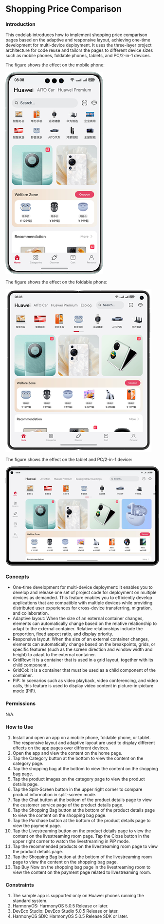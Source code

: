 # Shopping Price Comparison

### Introduction

This codelab introduces how to implement shopping price comparison pages based on the adaptive and responsive layout, achieving one-time development for multi-device deployment. It uses the three-layer project architecture for code reuse and tailors the pages to different device sizes such as mobile phones, foldable phones, tablets, and PC/2-in-1 devices.

The figure shows the effect on the mobile phone:

![](screenshots/device/phone.en.png)

The figure shows the effect on the foldable phone:

![](screenshots/device/foldable.en.png)

The figure shows the effect on the tablet and PC/2-in-1 device:

![](screenshots/device/tablet.en.png)

### Concepts

- One-time development for multi-device deployment: It enables you to develop and release one set of project code for deployment on multiple devices as demanded. This feature enables you to efficiently develop applications that are compatible with multiple devices while providing distributed user experiences for cross-device transferring, migration, and collaboration.
- Adaptive layout: When the size of an external container changes, elements can automatically change based on the relative relationship to adapt to the external container. Relative relationships include the proportion, fixed aspect ratio, and display priority.
- Responsive layout: When the size of an external container changes, elements can automatically change based on the breakpoints, grids, or specific features (such as the screen direction and window width and height) to adapt to the external container.
- GridRow: It is a container that is used in a grid layout, together with its child component **<GridCol>**.
- GridCol: It is a container that must be used as a child component of the **<GridRow>** container.
- PiP: In scenarios such as video playback, video conferencing, and video calls, this feature is used to display video content in picture-in-picture mode (PiP).

### Permissions

N/A.

### How to Use

1. Install and open an app on a mobile phone, foldable phone, or tablet. The responsive layout and adaptive layout are used to display different effects on the app pages over different devices.
2. Open the app and view the content on the home page.
3. Tap the Category button at the bottom to view the content on the category page.
4. Tap the shopping bag at the bottom to view the content on the shopping bag page.
5. Tap the product images on the category page to view the product details page.
6. Tap the Split-Screen button in the upper right corner to compare product information in split-screen mode.
7. Tap the Chat button at the bottom of the product details page to view the customer service page of the product details page.
8. Tap the Shopping Bag button at the bottom of the product details page to view the content on the shopping bag page.
9. Tap the Purchase button at the bottom of the product details page to view the payment page.
10. Tap the Livestreaming button on the product details page to view the content on the livestreaming room page. Tap the Close button in the upper right corner to watch the livestreaming in PiP mode.
11. Tap the recommended products on the livestreaming room page to view the product details page.
12. Tap the Shopping Bag button at the bottom of the livestreaming room page to view the content on the shopping bag page.
13. Tap Buy Now on the shopping bag page in the livestreaming room to view the content on the payment page related to livestreaming room.

### Constraints

1. The sample app is supported only on Huawei phones running the standard system.
2. HarmonyOS: HarmonyOS 5.0.5 Release or later.
3. DevEco Studio: DevEco Studio 5.0.5 Release or later.
4. HarmonyOS SDK: HarmonyOS 5.0.5 Release SDK or later.

